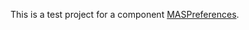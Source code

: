 This is a test project for a component [MASPreferences](https://github.com/shpakovski/MASPreferences).